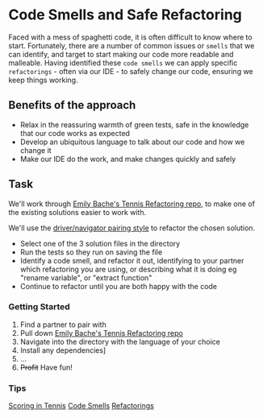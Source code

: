 # Code Smells and Safe Refactoring

Faced with a mess of spaghetti code, it is often difficult to know where to start. Fortunately, there are a number of common issues or `smells` that we can identify, and target to start making our code more readable and malleable. Having identified these `code smells` we can apply specific `refactorings` - often via our IDE - to safely change our code, ensuring we keep things working.

## Benefits of the approach

* Relax in the reassuring warmth of green tests, safe in the knowledge that our code works as expected
* Develop an ubiquitous language to talk about our code and how we change it
* Make our IDE do the work, and make changes quickly and safely

## Task

We'll work through [Emily Bache's Tennis Refactoring repo](https://github.com/emilybache/Tennis-Refactoring-Kata), to make one of the existing solutions easier to work with.

We'll use the [driver/navigator pairing style](../Resources/pairing-styles.md) to refactor the chosen solution.

* Select one of the 3 solution files in the directory
* Run the tests so they run on saving the file
* Identify a code smell, and refactor it out, identifying to your partner which refactoring you are using, or describing what it is doing eg "rename variable", or "extract function"
* Continue to refactor until you are both happy with the code

### Getting Started

1. Find a partner to pair with
1. Pull down [Emily Bache's Tennis Refactoring repo](https://github.com/emilybache/Tennis-Refactoring-Kata)
1. Navigate into the directory with the language of your choice
1. Install any dependencies]
1. ...
1. ~~Profit~~ Have fun!

### Tips

[Scoring in Tennis](https://en.wikipedia.org/wiki/Tennis_scoring_system)
[Code Smells](https://refactoring.guru/refactoring/smells)
[Refactorings](https://refactoring.guru/refactoring/techniques)
